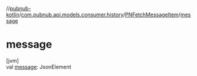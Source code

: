 //[pubnub-kotlin](../../../index.md)/[com.pubnub.api.models.consumer.history](../index.md)/[PNFetchMessageItem](index.md)/[message](message.md)

# message

[jvm]\
val [message](message.md): JsonElement
